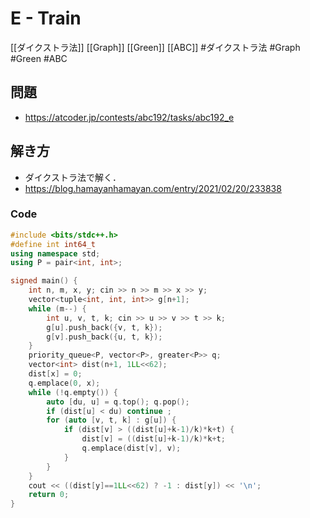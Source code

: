 # E - Train
[[ダイクストラ法]] [[Graph]] [[Green]] [[ABC]]
#ダイクストラ法 #Graph #Green #ABC 

## 問題
- https://atcoder.jp/contests/abc192/tasks/abc192_e

## 解き方
- ダイクストラ法で解く．
- https://blog.hamayanhamayan.com/entry/2021/02/20/233838

### Code
```c++
#include <bits/stdc++.h>
#define int int64_t
using namespace std;
using P = pair<int, int>;

signed main() {
	int n, m, x, y; cin >> n >> m >> x >> y;
	vector<tuple<int, int, int>> g[n+1];
	while (m--) {
		int u, v, t, k; cin >> u >> v >> t >> k;
		g[u].push_back({v, t, k});
		g[v].push_back({u, t, k});
	}
	priority_queue<P, vector<P>, greater<P>> q;
	vector<int> dist(n+1, 1LL<<62);
	dist[x] = 0;
	q.emplace(0, x);
	while (!q.empty()) {
		auto [du, u] = q.top(); q.pop();
		if (dist[u] < du) continue ;
		for (auto [v, t, k] : g[u]) {
			if (dist[v] > ((dist[u]+k-1)/k)*k+t) {
				dist[v] = ((dist[u]+k-1)/k)*k+t;
				q.emplace(dist[v], v);
			}
		}
	}
	cout << ((dist[y]==1LL<<62) ? -1 : dist[y]) << '\n';
    return 0;
}
```